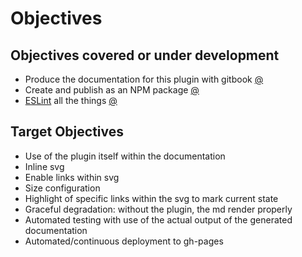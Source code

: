 # Objectives

## Objectives covered or under development 
* Produce the documentation for this plugin with gitbook [@](Gitbook_For_Documentation.md)
* Create and publish as an NPM package [@](NPM_Package.md)
* [ESLint](http://eslint.org/) all the things [@](Code_Linting.md)


## Target Objectives
* Use of the plugin itself within the documentation
* Inline svg
* Enable links within svg
* Size configuration
* Highlight of specific links within the svg to mark current state  
* Graceful degradation: without the plugin, the md render properly
* Automated testing with use of the actual output of the generated documentation
* Automated/continuous deployment to gh-pages           
